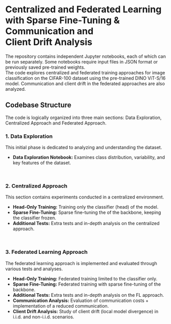 
# Centralized and Federated Learning with Sparse Fine-Tuning & Communication and Client Drift Analysis


The repository contains independent Jupyter notebooks, each of which can be run separately. Some notebooks require input files in JSON format or previously saved pre-trained weights.<br>
The code explores centralized and federated training approaches for image classification on the CIFAR-100 dataset using the pre-trained DINO ViT-S/16 model. Communication and client drift in the federated approaches are also analyzed.


## Codebase Structure
The code is logically organized into three main sections: Data Exploration, Centralized Approach and Federated Approach.
<br>

### 1. Data Exploration 
This initial phase is dedicated to analyzing and understanding the dataset.

- **Data Exploration Notebook:** Examines class distribution, variability, and key features of the dataset.
<br>

### 2. Centralized Approach 
This section contains experiments conducted in a centralized environment.

- **Head-Only Training:** Training only the classifier (head) of the model.
- **Sparse Fine-Tuning:** Sparse fine-tuning the of the backbone, keeping the classifier frozen.
- **Additional Tests:** Extra tests and in-depth analysis on the centralized approach.
<br>

### 3. Federated Learning Approach 
The federated learning approach is implemented and evaluated through various tests and analyses.

- **Head-Only Training:** Federated training limited to the classifier only.
- **Sparse Fine-Tuning:** Federated training with sparse fine-tuning of the backbone.
- **Additional Tests:** Extra tests and in-depth analysis on the FL approach.
- **Communication Analysis:** Evaluation of communication costs + implementation of a reduced communication.
- **Client Drift Analysis:** Study of client drift (local model divergence) in i.i.d. and non-i.i.d. scenarios.


